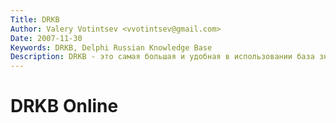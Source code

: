 ```yaml
---
Title: DRKB
Author: Valery Votintsev <vvotintsev@gmail.com>
Date: 2007-11-30
Keywords: DRKB, Delphi Russian Knowledge Base
Description: DRKB - это самая большая и удобная в использовании база знаний по Дельфи в рунете, составленная Виталием Невзоровым
---
```


DRKB Online
===========

<!-- TOC -->
